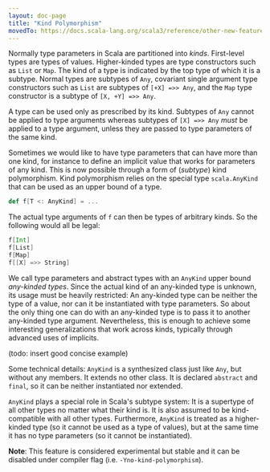 ```yaml
---
layout: doc-page
title: "Kind Polymorphism"
movedTo: https://docs.scala-lang.org/scala3/reference/other-new-features/kind-polymorphism.html
---
```


Normally type parameters in Scala are partitioned into _kinds_. First-level types are types of values. Higher-kinded types are type constructors
such as `List` or `Map`. The kind of a type is indicated by the top type of which it is a subtype. Normal types are subtypes of `Any`,
covariant single argument type constructors such as `List` are subtypes of `[+X] =>> Any`, and the `Map` type constructor is
a subtype of `[X, +Y] =>> Any`.

A type can be used only as prescribed by its kind. Subtypes of `Any` cannot be applied to type arguments whereas subtypes of `[X] =>> Any`
_must_ be applied to a type argument, unless they are passed to type parameters of the same kind.

Sometimes we would like to have type parameters that can have more than one kind, for instance to define an implicit
value that works for parameters of any kind. This is now possible through a form of (_subtype_) kind polymorphism.
Kind polymorphism relies on the special type `scala.AnyKind` that can be used as an upper bound of a type.

```scala
def f[T <: AnyKind] = ...
```

The actual type arguments of `f` can then be types of arbitrary kinds. So the following would all be legal:

```scala
f[Int]
f[List]
f[Map]
f[[X] =>> String]
```

We call type parameters and abstract types with an `AnyKind` upper bound _any-kinded types_.
Since the actual kind of an any-kinded type is unknown, its usage must be heavily restricted: An any-kinded type
can be neither the type of a value, nor can it be instantiated with type parameters. So about the only
thing one can do with an any-kinded type is to pass it to another any-kinded type argument.
Nevertheless, this is enough to achieve some interesting generalizations that work across kinds, typically
through advanced uses of implicits.

(todo: insert good concise example)

Some technical details: `AnyKind` is a synthesized class just like `Any`, but without any members. It extends no other class.
It is declared `abstract` and `final`, so it can be neither instantiated nor extended.

`AnyKind` plays a special role in Scala's subtype system: It is a supertype of all other types no matter what their kind is. It is also assumed to be kind-compatible with all other types. Furthermore, `AnyKind` is treated as a higher-kinded type (so it cannot be used as a type of values), but at the same time it has no type parameters (so it cannot be instantiated).

**Note**: This feature is considered experimental but stable and it can be disabled under compiler flag
(i.e. `-Yno-kind-polymorphism`).

